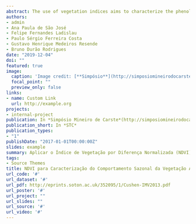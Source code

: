 ```yaml
---
abstract: The use of vegetation indices aims to characterize the phenological evolution of vegetation cover through the use of high temporal resolution digital images. Due to the high availability of orbital images and their acquisition, the present work aims to apply Remote Sensing techniques, such as the Normalized Difference Vegetation Index (NDVI) to characterize the seasonal behavior of the associated vegetation to the carbonate outcrops of Lagoa Santa Karst for the hydrological year from October 2018 to September 2019.
authors:
- admin
- Ana Paula de São José
- Felipe Fernandes Ladislau
- Paulo Sérgio Ferreira Costa
- Gustavo Henrique Medeiros Resende
- Bruno Durão Rodrigues
date: "2019-12-04"
doi: ""
featured: true
image:
  caption: 'Image credit: [**Simpósio**](http://simposiomineirodocarste.blogspot.com)'
  focal_point: ""
  preview_only: false
links:
- name: Custom Link
  url: http://example.org
projects:
- internal-project
publication: In *Simpósio Mineiro de Carste*(http://simposiomineirodocarste.blogspot.com)
publication_short: In *STC*
publication_types:
- "1"
publishDate: "2017-01-01T00:00:00Z"
slides: example
summary: Aplicar o Índice de Vegetação por Diferença Normalizada (NDVI) a partir das imagens do satélite Landsat 8 – Sensor OLI, para caracterizar o comportamento sazonal das Matas Secas associadas aos afloramentos carbonáticos do Carste de Lagoa Santa/MG.
tags:
- Source Themes
title: NDVI para Caracterização do Comportamento Sazonal da Vegetação Associada aos Afloramentos Carbonáticos do Carste de Lagoa Santa
url_code: '#'
url_dataset: '#'
url_pdf: http://eprints.soton.ac.uk/352095/1/Cushen-IMV2013.pdf
url_poster: '#'
url_project: ""
url_slides: ""
url_source: '#'
url_video: '#'
---
```





